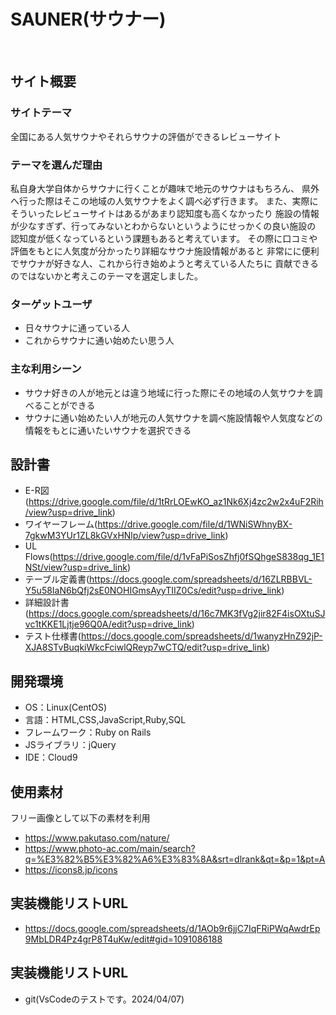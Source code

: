 # SAUNER(サウナー)
​
## サイト概要
### サイトテーマ
全国にある人気サウナやそれらサウナの評価ができるレビューサイト
​
### テーマを選んだ理由
​私自身大学自体からサウナに行くことが趣味で地元のサウナはもちろん、
県外へ行った際はそこの地域の人気サウナをよく調べ必ず行きます。
また、実際にそういったレビューサイトはあるがあまり認知度も高くなかったり
施設の情報が少なすぎず、行ってみないとわからないというようにせっかくの良い施設の
認知度が低くなっているという課題もあると考えています。
その際に口コミや評価をもとに人気度が分かったり詳細なサウナ施設情報があると
非常にに便利でサウナが好きな人、これから行き始めようと考えている人たちに
貢献できるのではないかと考えこのテーマを選定しました。

### ターゲットユーザ
- 日々サウナに通っている人
- これからサウナに通い始めたい思う人
### 主な利用シーン
- サウナ好きの人が地元とは違う地域に行った際にその地域の人気サウナを調べることができる
- サウナに通い始めたい人が地元の人気サウナを調べ施設情報や人気度などの情報をもとに通いたいサウナを選択できる
## 設計書
- E-R図(https://drive.google.com/file/d/1tRrLOEwKO_az1Nk6Xj4zc2w2x4uF2Rih/view?usp=drive_link)
- ワイヤーフレーム(https://drive.google.com/file/d/1WNiSWhnyBX-7gkwM3YUr1ZL8kGVxHNlp/view?usp=drive_link)
- UL Flows(https://drive.google.com/file/d/1vFaPiSosZhfj0fSQhgeS838qg_1E1NSt/view?usp=drive_link)
- テーブル定義書(https://docs.google.com/spreadsheets/d/16ZLRBBVL-Y5u58IaN6bQfj2sE0NOHIGmsAyyTIIZ0Cs/edit?usp=drive_link)
- 詳細設計書(https://docs.google.com/spreadsheets/d/16c7MK3fVg2jir82F4isOXtuSJvc1tKKE1Ljtje96Q0A/edit?usp=drive_link)
- テスト仕様書(https://docs.google.com/spreadsheets/d/1wanyzHnZ92jP-XJA8STvBuqkiWkcFciwlQReyp7wCTQ/edit?usp=drive_link)
​
## 開発環境
- OS：Linux(CentOS)
- 言語：HTML,CSS,JavaScript,Ruby,SQL
- フレームワーク：Ruby on Rails
- JSライブラリ：jQuery
- IDE：Cloud9
​
## 使用素材
フリー画像として以下の素材を利用
- https://www.pakutaso.com/nature/
- https://www.photo-ac.com/main/search?q=%E3%82%B5%E3%82%A6%E3%83%8A&srt=dlrank&qt=&p=1&pt=A
- https://icons8.jp/icons

## 実装機能リストURL
- https://docs.google.com/spreadsheets/d/1AOb9r6jjC7IqFRiPWqAwdrEp9MbLDR4Pz4grP8T4uKw/edit#gid=1091086188

## 実装機能リストURL
- git(VsCodeのテストです。2024/04/07)